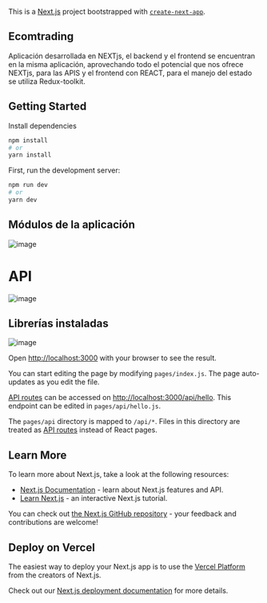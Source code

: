 This is a [Next.js](https://nextjs.org/) project bootstrapped with [`create-next-app`](https://github.com/vercel/next.js/tree/canary/packages/create-next-app).

## Ecomtrading

Aplicación desarrollada en NEXTjs, el backend y el frontend se encuentran en la misma aplicación, aprovechando todo el potencial que nos ofrece NEXTjs, para las APIS y el frontend con REACT, para el manejo del estado se utiliza Redux-toolkit.

## Getting Started

Install dependencies 

```bash
npm install
# or
yarn install 
```

First, run the development server:

```bash
npm run dev
# or
yarn dev
```

## Módulos de la aplicación 

![image](https://user-images.githubusercontent.com/36921499/190496815-db30c849-5f91-413b-b3d5-c20d04a066bf.png)

# API

![image](https://user-images.githubusercontent.com/36921499/190498241-ad579e7c-5dcd-4828-8036-9f946da5aeff.png)


## Librerías instaladas 

![image](https://user-images.githubusercontent.com/36921499/190496421-7f982d6f-e03f-43b5-847f-e1afa539d7fd.png)


Open [http://localhost:3000](http://localhost:3000) with your browser to see the result.

You can start editing the page by modifying `pages/index.js`. The page auto-updates as you edit the file.

[API routes](https://nextjs.org/docs/api-routes/introduction) can be accessed on [http://localhost:3000/api/hello](http://localhost:3000/api/hello). This endpoint can be edited in `pages/api/hello.js`.

The `pages/api` directory is mapped to `/api/*`. Files in this directory are treated as [API routes](https://nextjs.org/docs/api-routes/introduction) instead of React pages.

## Learn More

To learn more about Next.js, take a look at the following resources:

- [Next.js Documentation](https://nextjs.org/docs) - learn about Next.js features and API.
- [Learn Next.js](https://nextjs.org/learn) - an interactive Next.js tutorial.

You can check out [the Next.js GitHub repository](https://github.com/vercel/next.js/) - your feedback and contributions are welcome!

## Deploy on Vercel

The easiest way to deploy your Next.js app is to use the [Vercel Platform](https://vercel.com/new?utm_medium=default-template&filter=next.js&utm_source=create-next-app&utm_campaign=create-next-app-readme) from the creators of Next.js.

Check out our [Next.js deployment documentation](https://nextjs.org/docs/deployment) for more details.
